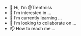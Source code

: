 - 👋 Hi, I’m @Trentmiss
- 👀 I’m interested in ...
- 🌱 I’m currently learning ...
- 💞️ I’m looking to collaborate on ...
- 📫 How to reach me ...

<!---
Trentmiss/Trentmiss is a ✨ special ✨ repository because its `README.md` (this file) appears on your GitHub profile.
You can click the Preview link to take a look at your changes.
--->
